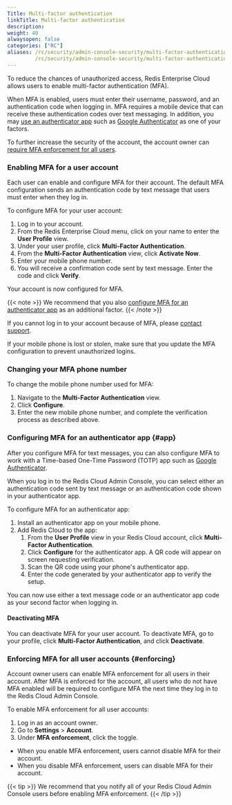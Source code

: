 ```yaml
---
Title: Multi-factor authentication
linkTitle: Multi-factor authentication
description:
weight: 40
alwaysopen: false
categories: ["RC"]
aliases: /rc/security/admin-console-security/multi-factor-authentication/
         /rc/security/admin-console-security/multi-factor-authentication.md
---
```


To reduce the chances of unauthorized access, Redis Enterprise Cloud allows users to enable multi-factor authentication (MFA).

When MFA is enabled, users must enter their username, password, and an authentication code when logging in. MFA requires a mobile device that can receive these authentication codes over text messaging. In addition, you may [use an authenticator app](#app) such as [Google Authenticator](https://en.wikipedia.org/wiki/Google_Authenticator) as one of your factors.

To further increase the security of the account, the account owner can [require MFA enforcement for all users](#enforcing).

### Enabling MFA for a user account

Each user can enable and configure MFA for their account.
The default MFA configuration sends an authentication code by text message that users must enter when they log in.

To configure MFA for your user account:

1. Log in to your account.
2. From the Redis Enterprise Cloud menu, click on your name to enter the **User Profile** view.
3. Under your user profile, click **Multi-Factor Authentication**.
4. From the **Multi-Factor Authentication** view, click **Activate Now**.
5. Enter your mobile phone number.
6. You will receive a confirmation code sent by text message. Enter the code and click **Verify**.

Your account is now configured for MFA.

{{< note >}}
We recommend that you also [configure MFA for an authenticator app](#app) as an additional factor.
{{< /note >}}

If you cannot log in to your account because of MFA, please [contact support](https://redislabs.com/company/support/).

If your mobile phone is lost or stolen, make sure that you update the MFA configuration to prevent unauthorized logins.


### Changing your MFA phone number

To change the mobile phone number used for MFA:

1. Navigate to the **Multi-Factor Authentication** view.
1. Click **Configure**.
1. Enter the new mobile phone number, and complete the verification process as described above.


### Configuring MFA for an authenticator app {#app}

After you configure MFA for text messages, you can also configure MFA to work with a Time-based One-Time Password (TOTP) app such as [Google Authenticator](https://en.wikipedia.org/wiki/Google_Authenticator).

When you log in to the Redis Cloud Admin Console, you can select  either an authentication code sent by text message or an authentication code shown in your authenticator app.

To configure MFA for an authenticator app:

1. Install an authenticator app on your mobile phone.
1. Add Redis Cloud to the app:
    1. From the **User Profile** view in your Redis Cloud account, click **Multi-Factor Authentication**.
    1. Click **Configure** for the authenticator app. A QR code will appear on screen requesting verification.
    1. Scan the QR code using your phone's authenticator app.
    1. Enter the code generated by your authenticator app to verify the setup.

You can now use either a text message code or an authenticator app code as your second factor when logging in.

#### Deactivating MFA

You can deactivate MFA for your user account. To deactivate MFA, go to your profile, click **Multi-Factor Authentication**, and click **Deactivate**.

### Enforcing MFA for all user accounts {#enforcing}

Account owner users can enable MFA enforcement for all users in their account.
After MFA is enforced for the account, all users who do not have MFA enabled will be required to configure MFA the next time they log in to the Redis Cloud Admin Console.

To enable MFA enforcement for all user accounts:

1. Log in as an account owner.
1. Go to **Settings** > **Account**.
1. Under **MFA enforcement**, click the toggle.

- When you enable MFA enforcement, users cannot disable MFA for their account.
- When you disable MFA enforcement, users can disable MFA for their account.

{{< tip >}}
We recommend that you notify all of your Redis Cloud Admin Console users before enabling MFA enforcement.
{{< /tip >}}
